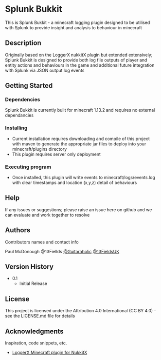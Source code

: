 # Splunk Bukkit

This is Splunk Bukkit - a minecraft logging plugin designed to be utilised with Splunk to provide insight and analysis to behaviour in minecraft


## Description

Originally based on the LoggerX nukkitX plugin but extended extensively; Splunk Bukkit is designed to provide both log file outputs of player and entity actions and behaviours in the game and additional future integration with Splunk via JSON output log events

## Getting Started

### Dependencies

Splunk Bukkit is currently built for minecraft 1.13.2 and requires no external dependancies

### Installing

* Current installation requires downloading and compile of this project with maven to generate the appropriate jar files to deploy into your minecraft/plugins directory
* This plugin requires server only deployment

### Executing program

* Once installed, this plugin will write events to minecraft/logs/events.log with clear timestamps and location (x,y,z) detail of behaviours


## Help

If any issues or suggestions; please raise an issue here on github and we can evaluate and work together to resolve

## Authors

Contributors names and contact info

Paul McDonough @13Fiellds
[@Guitaraholic](https://twitter.com/guitaraholic)
[@13FieldsUK](https://twitter.com/13fieldsuk)


## Version History

* 0.1
    * Initial Release

## License

This project is licensed under the Attribution 4.0 International (CC BY 4.0) - see the LICENSE.md file for details

## Acknowledgments

Inspiration, code snippets, etc.
* [LoggerX Minecraft plugin for NukkitX](https://github.com/PetteriM1/LoggerX)

